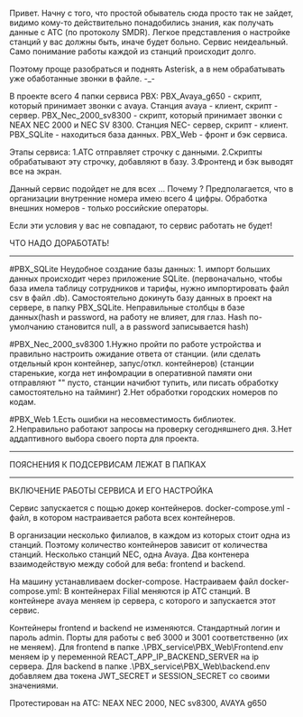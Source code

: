 Привет.
Начну с того, что простой обыватель сюда просто так не зайдет, 
видимо кому-то действительно понадобились знания, как получать данные с АТС (по протоколу SMDR). 
Легкое представления о настройке станций у вас должны быть, иначе будет больно.
Сервис неидеальный. Само понимание работы каждой из станций происходит долго.

Поэтому проще разобраться и поднять Asterisk, а в нем обрабатывать уже обаботанные звонки в файле. -_-

В проекте всего 4 папки сервиса PBX:
PBX_Avaya_g650 - скрипт, который принимает звонки с avaya. Станция avaya - клиент, скрипт - сервер.
PBX_Nec_2000_sv8300 - скрипт, который принимает звонки с NEAX NEC 2000 и NEC SV 8300. Станция NEC- сервер, скрипт - клиент.
PBX_SQLite - находиться база данных.
PBX_Web - фронт и бэк сервиса.

Этапы сервиса: 
1.АТС отправляет строчку с данными.
2.Скрипты обрабатывают эту строчку, добавляют в базу.
3.Фронтенд и бэк выводят все на экран.


Данный сервис подойдет не для всех ... Почему ? 
Предполагается, что в организации внутренние номера имею всего 4 цифры.
Обработка внешних номеров - только российские операторы.

Если эти условия у вас не совпадают, то сервис работать не будет!

ЧТО НАДО ДОРАБОТАТЬ!
_____________________________________________________________________________________

#PBX_SQLite
Неудобное создание базы данных: 1. импорт больших данных происходит через приложение SQLite.
(первоначально, чтобы база имела таблицу сотрудников и тарифы, нужно импортировать файл csv в файл .db). 
Самостоятельно докинуть базу данных в проект на сервере, в папку PBX_SQLite.
Неправильные столбцы в базе данных(hash и password, на работу не влияет, для глаз. 
Hash по-умолчанию становится null, а в password записывается hash)

#PBX_Nec_2000_sv8300
1.Нужно пройти по работе устройства и правильно настроить ожидание ответа от станции. 
(или сделать отдельный крон контейнер, запус/откл. контейнеров)
(станции старенькие, когда нет инфомрации в оперативной памяти они отправляют 
"" пусто, станции начибют тупить, или писать обработку самостоятельно на тайминг)
2.Нет обработки городских номеров по кодам.

#PBX_Web
1.Есть ошибки на несовместимость библиотек.
2.Неправильно работают запросы на проверку сегодняшнего дня. 
3.Нет аддаптивного выбора своего порта для проекта.

_____________________________________________________________________________________

ПОЯСНЕНИЯ К ПОДСЕРВИСАМ ЛЕЖАТ В ПАПКАХ

_____________________________________________________________________________________

ВКЛЮЧЕНИЕ РАБОТЫ СЕРВИСА И ЕГО НАСТРОЙКА

Сервис запускается с пощью докер контейнеров.
docker-compose.yml - файл, в котором настраивается работа всех контейнеров.

В организации несколько филиалов, в каждом из которых стоит одна из станций.
Поэтому количество контейнеров зависит от количества станций. 
Несколько станций NEC, одна Avaya. 
Два контенера взаимодействую между собой для веба: frontend и backend.


На машину устанавливаем docker-compose. 
Настраиваем файл docker-compose.yml:
В контейнерах Filial меняются ip АТС станций.
В контейнере avaya меняем ip сервера, с которого и запускается этот сервис.

Контейнеры frontend и backend не изменяются. 
Стандартный логин и пароль admin.
Порты для работы с веб 3000 и 3001 соответственно (их не меняем).
Для frontend в папке .\PBX_service\PBX_Web\Frontend\.env меняем ip у переменной REACT_APP_IP_BACKEND_SERVER на ip сервера.
Для backend в папке .\PBX_service\PBX_Web\backend\.env добавляем два токена JWT_SECRET и SESSION_SECRET со своими значениями.



Протестирован на АТС: 
NEAX NEC 2000, NEC sv8300, AVAYA g650

